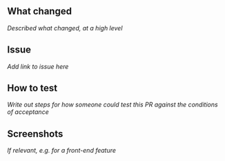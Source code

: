 ## What changed

_Described what changed, at a high level_ 

## Issue

_Add link to issue here_

## How to test

_Write out steps for how someone could test this PR against the conditions of acceptance_ 

## Screenshots

_If relevant, e.g. for a front-end feature_
